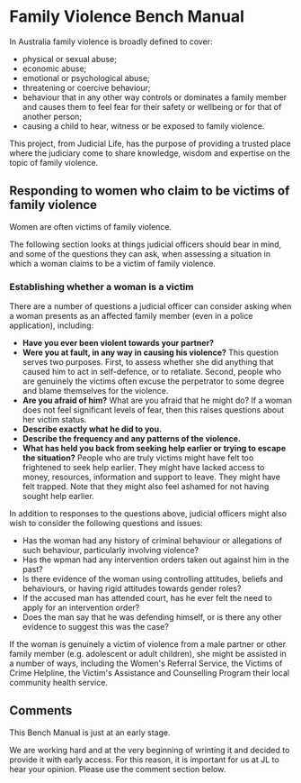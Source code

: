 # Family Violence Bench Manual
In Australia family violence is broadly defined to cover:
- physical or sexual abuse;
- economic abuse;
- emotional or psychological abuse;
- threatening or coercive behaviour;
- behaviour that in any other way controls or dominates a family member and causes them to feel fear for their safety or wellbeing or for that of another person;
- causing a child to hear, witness or be exposed to family violence.

This project, from Judicial Life, has the purpose of providing a trusted place where the judiciary come to share knowledge, wisdom and expertise on the topic of family violence.

## Responding to women who claim to be victims of family violence
Women are often victims of family violence.

The following section looks at things judicial officers should bear in mind, and some of the questions they can ask, when assessing a situation in which a woman claims to be a victim of family violence.

### Establishing whether a woman is a victim
There are a number of questions a judicial officer can consider asking when a woman presents as an affected family member (even in a police application), including:
- **Have you ever been violent towards your partner?**
- **Were you at fault, in any way in causing his violence?** This question serves two purposes. First, to assess whether she did anything that caused him to act in self-defence, or to retaliate. Second, people who are genuinely the victims often excuse the perpetrator to some degree and blame themselves for the violence.
- **Are you afraid of him?** What are you afraid that he might do? If a woman does not feel significant levels of fear, then this raises questions about her victim status.
- **Describe exactly what he did to you.**
- **Describe the frequency and any patterns of the violence.**
- **What has held you back from seeking help earlier or trying to escape the situation?** People who are truly victims might have felt too frightened to seek help earlier. They might have lacked access to money, resources, information and support to leave. They might have felt trapped. Note that they might also feel ashamed for not having sought help earlier.

In addition to responses to the questions above, judicial officers might also wish to consider the following questions and issues:
- Has the woman had any history of criminal behaviour or allegations of such behaviour, particularly involving violence?
- Has the wpman had any intervention orders taken out against him in the past?
- Is there evidence of the woman using controlling attitudes, beliefs and behaviours, or having rigid attitudes towards gender roles?
- If the accused man has attended court, has he ever felt the need to apply for an intervention order?
- Does the man say that he was defending himself, or is there any other evidence to suggest this was the case?

If the woman is genuinely a victim of violence from a male partner or other family member (e.g. adolescent or adult children), she might be assisted in a number of ways, including the Women's Referral Service, the Victims of Crime Helpline, the Victim's Assistance and Counselling Program their local community health service.

## Comments
This Bench Manual is just at an early stage.

We are working hard and at the very beginning of wrinting it and decided to provide it with early access. For this reason, it is important for us at JL to hear your opinion. Please use the comment section below.

<script defer src="https://cdn.commento.io/js/commento.js"></script>
<div id="commento"></div>
